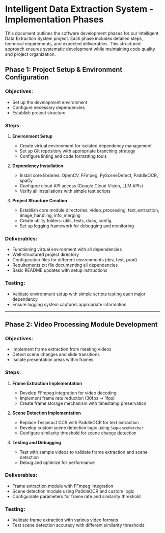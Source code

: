 # Intelligent Data Extraction System - Implementation Phases

This document outlines the software development phases for our Intelligent Data Extraction System project. Each phase includes detailed steps, technical requirements, and expected deliverables. This structured approach ensures systematic development while maintaining code quality and project organization.

## Phase 1: Project Setup & Environment Configuration

### Objectives:
- Set up the development environment
- Configure necessary dependencies
- Establish project structure

### Steps:
1. **Environment Setup**
   - Create virtual environment for isolated dependency management
   - Set up Git repository with appropriate branching strategy
   - Configure linting and code formatting tools

2. **Dependency Installation**
   - Install core libraries: OpenCV, FFmpeg, PySceneDetect, PaddleOCR, spaCy
   - Configure cloud API access (Google Cloud Vision, LLM APIs)
   - Verify all installations with simple test scripts

3. **Project Structure Creation**
   - Establish core module directories: video_processing, text_extraction, image_handling, info_merging
   - Create utility folders: utils, tests, docs, config
   - Set up logging framework for debugging and monitoring

### Deliverables:
- Functioning virtual environment with all dependencies
- Well-structured project directory
- Configuration files for different environments (dev, test, prod)
- Requirements.txt file documenting all dependencies
- Basic README updates with setup instructions

### Testing:
- Validate environment setup with simple scripts testing each major dependency
- Ensure logging system captures appropriate information

---

## Phase 2: Video Processing Module Development

### Objectives:
- Implement frame extraction from meeting videos
- Detect scene changes and slide transitions
- Isolate presentation areas within frames

### Steps:
1. **Frame Extraction Implementation**
   - Develop FFmpeg integration for video decoding
   - Implement frame rate reduction (30fps → 1fps)
   - Create frame storage mechanism with timestamp preservation

2. **Scene Detection Implementation**
   - Replace Tesseract OCR with PaddleOCR for text extraction
   - Develop custom scene detection logic using `SequenceMatcher`
   - Configure similarity threshold for scene change detection

3. **Testing and Debugging**
   - Test with sample videos to validate frame extraction and scene detection
   - Debug and optimize for performance

### Deliverables:
- Frame extraction module with FFmpeg integration
- Scene detection module using PaddleOCR and custom logic
- Configurable parameters for frame rate and similarity threshold

### Testing:
- Validate frame extraction with various video formats
- Test scene detection accuracy with different similarity thresholds